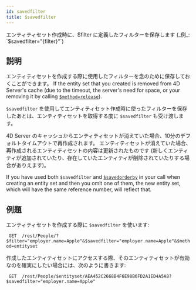 ```yaml
---
id: savedfilter
title: $savedfilter
---
```


エンティティセット作成時に、$filter に定義したフィルターを保存します (_例_: `$savedfilter="{filter}"`)

## 説明

エンティティセットを作成する際に使用したフィルターを念のために保存しておくことができます。 If the entity set that you created is removed from 4D Server's cache (due to the timeout, the server's need for space, or your removing it by calling [`$method=release`]($method.md#methodrelease)).

`$savedfilter` を使用してエンティティセット作成時に使ったフィルターを保存したあとは、エンティティセットを取得する度に `$savedfilter` も受け渡します。

4D Server のキャッシュからエンティティセットが消えていた場合、10分のデフォルトタイムアウトで再作成されます。 エンティティセットが消えていた場合、再作成されるエンティティセットの内容は更新されたものです (新しくエンティティが追加されていたり、存在していたエンティティが削除されていたりする場合がありえます)。

If you have used both `$savedfilter` and [`$savedorderby`]($savedorderby.md) in your call when creating an entity set and then you omit one of them, the new entity set, which will have the same reference number, will reflect that.

## 例題

エンティティセットを作成する際に <code>$savedfilter</code> を使います:

` GET  /rest/People/?$filter="employer.name=Apple"&$savedfilter="employer.name=Apple"&$method=entityset`

作成したエンティティセットにアクセスする際、そのエンティティセットが有効なのを確実にしたい場合には、次のように書きます:

` GET  /rest/People/$entityset/AEA452C2668B4F6E98B6FD2A1ED4A5A8?$savedfilter="employer.name=Apple"`
